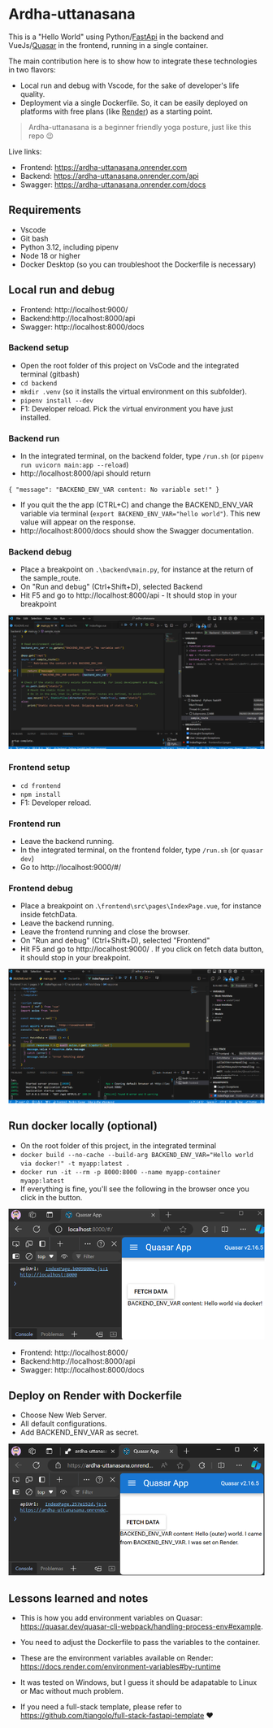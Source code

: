 # Ardha-uttanasana

This is a "Hello World" using Python/[FastApi](https://fastapi.tiangolo.com/) in the backend and VueJs/[Quasar](https://quasar.dev/) in the frontend, running in a single container. 

The main contribution here is to show how to integrate these technologies in two flavors:
- Local run and debug with Vscode, for the sake of developer's life quality.
- Deployment via a single Dockerfile. So, it can be easily deployed on platforms with free plans (like [Render](https://render.com/)) as a starting point.

> Ardha-uttanasana is a beginner friendly yoga posture, just like this repo 😉

Live links:
- Frontend: https://ardha-uttanasana.onrender.com
- Backend: https://ardha-uttanasana.onrender.com/api
- Swagger: https://ardha-uttanasana.onrender.com/docs


## Requirements
- Vscode
- Git bash
- Python 3.12, including pipenv
- Node 18 or higher
- Docker Desktop (so you can troubleshoot the Dockerfile is necessary)

## Local run and debug

- Frontend: http://localhost:9000/ 
- Backend:http://localhost:8000/api
- Swagger: http://localhost:8000/docs

### Backend setup
- Open the root folder of this project on VsCode and the integrated terminal (gitbash)
- `cd backend`
- `mkdir .venv` (so it installs the virtual environment on this subfolder).
- `pipenv install --dev`
- F1: Developer reload. Pick the virtual environment you have just installed. 

### Backend run

- In the integrated terminal, on the backend folder, type `/run.sh` (or `pipenv run uvicorn main:app --reload`)
- http://localhost:8000/api should return

`{
    "message": "BACKEND_ENV_VAR content: No variable set!"
}`

- If you quit the the app (CTRL+C) and change the BACKEND_ENV_VAR variable via terminal (`export BACKEND_ENV_VAR="hello world"`). This new value will appear on the response.
- http://localhost:8000/docs should show the Swagger documentation.

### Backend debug

- Place a breakpoint on `.\backend\main.py`, for instance at the return of the sample_route.
- On "Run and debug" (Ctrl+Shift+D), selected Backend
- Hit F5 and go to http://localhost:8000/api - It should stop in your breakpoint

![alt text](.\images\image-1.png)

### Frontend setup
- `cd frontend`
- `npm install`
- F1: Developer reload. 

### Frontend run
- Leave the backend running. 
- In the integrated terminal, on the frontend folder, type `/run.sh` (or `quasar dev`)
- Go to http://localhost:9000/#/

### Frontend debug
- Place a breakpoint on .`\frontend\src\pages\IndexPage.vue`, for instance inside fetchData.
- Leave the backend running. 
- Leave the frontend running and close the browser.
- On "Run and debug" (Ctrl+Shift+D), selected "Frontend"
- Hit F5 and go to http://localhost:9000/ . If you click on fetch data button, it should stop in your breakpoint.

![alt text](.\images\image-2.png)

## Run docker locally (optional)
- On the root folder of this project, in the integrated terminal 
- `docker build --no-cache --build-arg BACKEND_ENV_VAR="Hello world via docker!" -t myapp:latest .`
- `docker run -it --rm -p 8000:8000 --name myapp-container myapp:latest`
- If everything is fine, you'll see the following in the browser once you click in the button.

![alt text](.\images\image.png)

- Frontend: http://localhost:8000/ 
- Backend:http://localhost:8000/api
- Swagger: http://localhost:8000/docs

## Deploy on Render with Dockerfile 

- Choose New Web Server. 
- All default configurations.
- Add BACKEND_ENV_VAR as secret. 

![alt text](.\images\image-3.png)

## Lessons learned and notes

-  This is how you add environment variables on Quasar: https://quasar.dev/quasar-cli-webpack/handling-process-env#example.

- You need to adjust the Dockerfile to pass the variables to the container.

- These are the environment variables available on Render:  https://docs.render.com/environment-variables#by-runtime

- It was tested on Windows, but I guess it should be adapatable to Linux or Mac without much problem.

- If you need a full-stack template, please refer to https://github.com/tiangolo/full-stack-fastapi-template ❤️
